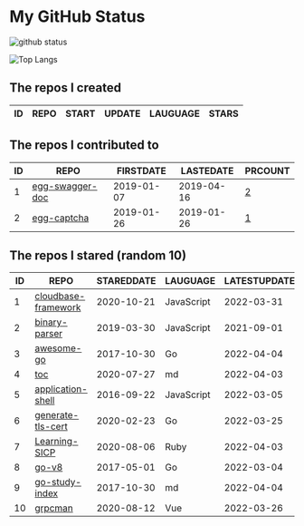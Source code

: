 # My GitHub Status

<img src="https://github-readme-stats-1.yihong0618.vercel.app/api?username=jc-lathander&show_icons=true&&&hide_title=true&count_private=true" alt="github status" />

![Top Langs](https://github-readme-stats-1.yihong0618.vercel.app/api/top-langs/?username=jc-lathander&layout=compact)

<!--START_SECTION:my_github-->
## The repos I created
| ID | REPO | START | UPDATE | LAUGUAGE | STARS |
|----|------|-------|--------|----------|-------|

## The repos I contributed to
| ID |                                REPO                                | FIRSTDATE  | LASTEDATE  |                                          PRCOUNT                                           |
|----|--------------------------------------------------------------------|------------|------------|--------------------------------------------------------------------------------------------|
|  1 | [egg-swagger-doc](https://github.com/Yanshijie-EL/egg-swagger-doc) | 2019-01-07 | 2019-04-16 | [2](https://github.com/Yanshijie-EL/egg-swagger-doc/pulls?q=is%3Apr+author%3Ajc-lathander) |
|  2 | [egg-captcha](https://github.com/Raoul1996/egg-captcha)            | 2019-01-26 | 2019-01-26 | [1](https://github.com/Raoul1996/egg-captcha/pulls?q=is%3Apr+author%3Ajc-lathander)        |

## The repos I stared (random 10)
| ID |                                    REPO                                    | STAREDDATE |  LAUGUAGE  | LATESTUPDATE |
|----|----------------------------------------------------------------------------|------------|------------|--------------|
|  1 | [cloudbase-framework](https://github.com/Tencent/cloudbase-framework)      | 2020-10-21 | JavaScript | 2022-03-31   |
|  2 | [binary-parser](https://github.com/Ericbla/binary-parser)                  | 2019-03-30 | JavaScript | 2021-09-01   |
|  3 | [awesome-go](https://github.com/avelino/awesome-go)                        | 2017-10-30 | Go         | 2022-04-04   |
|  4 | [toc](https://github.com/cncf/toc)                                         | 2020-07-27 | md         | 2022-04-03   |
|  5 | [application-shell](https://github.com/GoogleChromeLabs/application-shell) | 2016-09-22 | JavaScript | 2022-03-05   |
|  6 | [generate-tls-cert](https://github.com/Shyp/generate-tls-cert)             | 2020-02-23 | Go         | 2022-03-25   |
|  7 | [Learning-SICP](https://github.com/DeathKing/Learning-SICP)                | 2020-08-06 | Ruby       | 2022-04-03   |
|  8 | [go-v8](https://github.com/lazytiger/go-v8)                                | 2017-05-01 | Go         | 2022-03-04   |
|  9 | [go-study-index](https://github.com/unknwon/go-study-index)                | 2017-10-30 | md         | 2022-04-04   |
| 10 | [grpcman](https://github.com/grpcman/grpcman)                              | 2020-08-12 | Vue        | 2022-03-26   |

<!--END_SECTION:my_github-->
